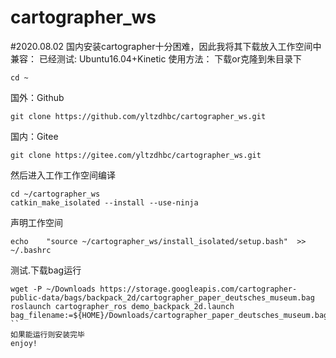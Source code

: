 # cartographer_ws

#2020.08.02
国内安装cartographer十分困难，因此我将其下载放入工作空间中
兼容：
已经测试: Ubuntu16.04+Kinetic
使用方法：
下载or克隆到朱目录下
```sheel
cd ~
```
国外：Github
```sheel
git clone https://github.com/yltzdhbc/cartographer_ws.git
```
国内：Gitee
```sheel
git clone https://gitee.com/yltzdhbc/cartographer_ws.git
```
然后进入工作工作空间编译
```sheel
cd ~/cartographer_ws
catkin_make_isolated --install --use-ninja
```
声明工作空间
```sheel
echo	"source ~/cartographer_ws/install_isolated/setup.bash"	>>	~/.bashrc
```
测试.下载bag运行
```sheel
wget -P ~/Downloads https://storage.googleapis.com/cartographer-public-data/bags/backpack_2d/cartographer_paper_deutsches_museum.bag
roslaunch cartographer_ros demo_backpack_2d.launch bag_filename:=${HOME}/Downloads/cartographer_paper_deutsches_museum.bag
``
如果能运行则安装完毕
enjoy!
